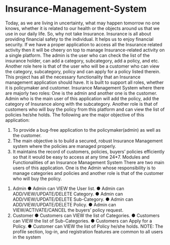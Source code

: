 # Insurance-Management-System
Today, as we are living in uncertainty, what may happen tomorrow no one knows,
whether it is related to our health or the objects around us that we use in our daily
life. So, why not take Insurance. Insurance is all about providing financial safety
to the individual. It helps us to enjoy financial security. If we have a proper
application to access all the Insurance related activity then it will be cheery on
top
to manage Insurance-related activity on a single platform. The admin is the user
who can check the list of the insurance holder, can add a category, subcategory,
add a policy, and etc. Another role here is that of the user who will be a customer
who can view the category, subcategory, policy and can apply for a policy listed
therein.
This project has all the necessary functionality that an Insurance management
application should have. It is built to support all roles, whether it is policymaker
and customer.
Insurance Management System where there are majorly two roles: One is the
admin and another one is the customer. Admin who is the main user of this
application will add the policy, add the category of Insurance along with the
subcategory. Another role is that of customers who will buy the policy from this
platform and can view the list of policies he/she holds.
The following are the major objective of this application:
1. To provide a bug-free application to the policymaker(admin) as well as
the customer.
2. The main objective is to build a secured, robust Insurance Management
system where the policies are managed properly.
3. It maintains the record of customers, policies, buyers’ policies
efficiently so that it would be easy to access at any time 24*7.
Modules and Functionalities of an Insurance Management
System
There are two main users of this application. One is the Admin whose
responsibility is to manage categories and policies and another role is that of
the customer who will buy the policy.
1) Admin
● Admin can VIEW the User list.
● Admin can ADD/VIEW/UPDATE/DELETE Category.
● Admin can ADD/VIEW/UPDATE/DELETE Sub-Category.
● Admin can ADD/VIEW/UPDATE/DELETE Policy.
● Admin can VIEW/ACTIVATE/CANCEL the buyers’ policy request.
2) Customer
● Customers can VIEW the list of Categories.
● Customers can VIEW the list of Sub-Categories.
● Customers can Apply for a Policy.
● Customer can VIEW the list of Policy he/she holds.
NOTE: The profile section, log-in, and registration features are common to all
users in the system
